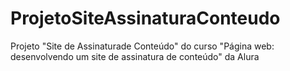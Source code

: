 # ProjetoSiteAssinaturaConteudo
Projeto "Site de Assinaturade Conteúdo" do curso "Página web: desenvolvendo um site de assinatura de conteúdo" da Alura
